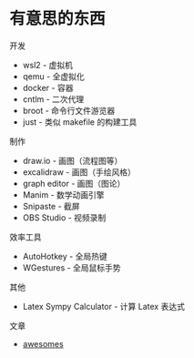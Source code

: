# 有意思的东西

开发

- wsl2 - 虚拟机
- qemu - 全虚拟化
- docker - 容器
- cntlm - 二次代理
- broot - 命令行文件游览器
- just - 类似 makefile 的构建工具

制作

- draw.io - 画图（流程图等）
- excalidraw - 画图（手绘风格）
- graph editor - 画图（图论）
- Manim - 数学动画引擎
- Snipaste - 截屏
- OBS Studio - 视频录制

效率工具

- AutoHotkey - 全局热键
- WGestures - 全局鼠标手势

其他

- Latex Sympy Calculator - 计算 Latex 表达式

文章

- [awesomes](https://madzadev.medium.com/18-awesome-github-repositories-to-bookmark-in-2024-7720c08589c8)
